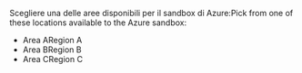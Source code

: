 <span data-ttu-id="bdfa8-101">Scegliere una delle aree disponibili per il sandbox di Azure:</span><span class="sxs-lookup"><span data-stu-id="bdfa8-101">Pick from one of these locations available to the Azure sandbox:</span></span>

- <span data-ttu-id="bdfa8-102">Area A</span><span class="sxs-lookup"><span data-stu-id="bdfa8-102">Region A</span></span>
- <span data-ttu-id="bdfa8-103">Area B</span><span class="sxs-lookup"><span data-stu-id="bdfa8-103">Region B</span></span>
- <span data-ttu-id="bdfa8-104">Area C</span><span class="sxs-lookup"><span data-stu-id="bdfa8-104">Region C</span></span>